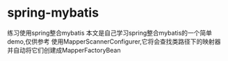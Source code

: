 # spring-mybatis
练习使用spring整合mybatis
本文是自己学习spring整合mybatis的一个简单demo,仅供参考
使用MapperScannerConfigurer,它将会查找类路径下的映射器并自动将它们创建成MapperFactoryBean
